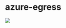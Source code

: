 # azure-egress
[<img src="http://azuredeploy.net/deploybutton.png"/>](https://portal.azure.com/#create/Microsoft.Template/uri/https://raw.githubusercontent.com/dstanic-pan/azure-egress/blob/master/azureDeploy.json)